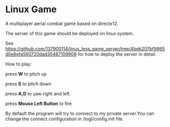 # Linux Game

A multiplayer aerial combat game based on directx12.

The server of this game should be deployed on linux system.

See https://github.com/137900114/linux_less_game_server/tree/4beb207bf9865d0e6efa560720dad35487109908 for how to deploy the server in detail.

How to play:

press **W** to pitch up

press **S** to pitch down

press **A,D** to yaw right and left

press **Mouse Left Button** to fire

By default the program will try to connect to my private server.You can change the connect configuration in /logl/config.init file.
